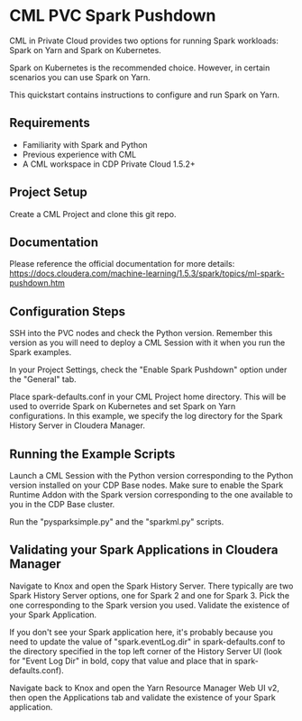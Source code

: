 # CML PVC Spark Pushdown

CML in Private Cloud provides two options for running Spark workloads: Spark on Yarn and Spark on Kubernetes.

Spark on Kubernetes is the recommended choice. However, in certain scenarios you can use Spark on Yarn.

This quickstart contains instructions to configure and run Spark on Yarn.

## Requirements

* Familiarity with Spark and Python
* Previous experience with CML
* A CML workspace in CDP Private Cloud 1.5.2+

## Project Setup

Create a CML Project and clone this git repo.

## Documentation

Please reference the official documentation for more details: https://docs.cloudera.com/machine-learning/1.5.3/spark/topics/ml-spark-pushdown.htm

## Configuration Steps

SSH into the PVC nodes and check the Python version. Remember this version as you will need to deploy a CML Session with it when you run the Spark examples.

In your Project Settings, check the "Enable Spark Pushdown" option under the "General" tab.

Place spark-defaults.conf in your CML Project home directory. This will be used to override Spark on Kubernetes and set Spark on Yarn configurations. In this example, we specify the log directory for the Spark History Server in Cloudera Manager.

## Running the Example Scripts

Launch a CML Session with the Python version corresponding to the Python version installed on your CDP Base nodes. Make sure to enable the Spark Runtime Addon with the Spark version corresponding to the one available to you in the CDP Base cluster.

Run the "pysparksimple.py" and the "sparkml.py" scripts.

## Validating your Spark Applications in Cloudera Manager

Navigate to Knox and open the Spark History Server. There typically are two Spark History Server options, one for Spark 2 and one for Spark 3. Pick the one corresponding to the Spark version you used. Validate the existence of your Spark Application.

If you don't see your Spark application here, it's probably because you need to update the value of "spark.eventLog.dir" in spark-defaults.conf to the directory specified in the top left corner of the History Server UI (look for "Event Log Dir" in bold, copy that value and place that in spark-defaults.conf).

Navigate back to Knox and open the Yarn Resource Manager Web UI v2, then open the Applications tab and validate the existence of your Spark application.
